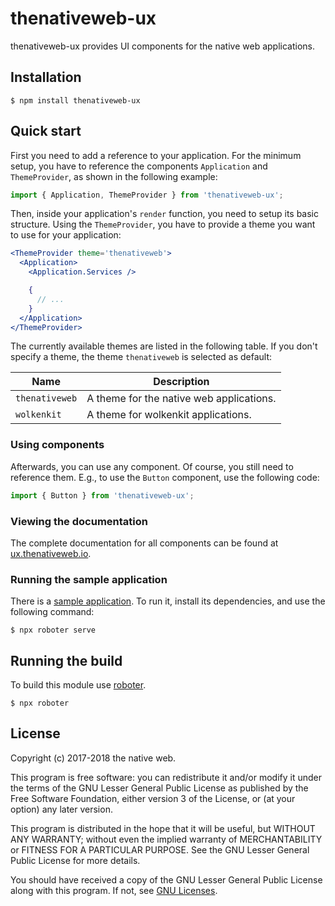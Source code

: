 # thenativeweb-ux

thenativeweb-ux provides UI components for the native web applications.

## Installation

```shell
$ npm install thenativeweb-ux
```

## Quick start

First you need to add a reference to your application. For the minimum setup, you have to reference the components `Application` and `ThemeProvider`, as shown in the following example:

```javascript static
import { Application, ThemeProvider } from 'thenativeweb-ux';
```

Then, inside your application's `render` function, you need to setup its basic structure. Using the `ThemeProvider`, you have to provide a theme you want to use for your application:

```jsx static
<ThemeProvider theme='thenativeweb'>
  <Application>
    <Application.Services />

    {
      // ...
    }
  </Application>
</ThemeProvider>
```

The currently available themes are listed in the following table. If you don't specify a theme, the theme `thenativeweb` is selected as default:

| Name | Description |
|-|-|
| `thenativeweb` | A theme for the native web applications. |
| `wolkenkit` | A theme for wolkenkit applications. |

### Using components

Afterwards, you can use any component. Of course, you still need to reference them. E.g., to use the `Button` component, use the following code:

```javascript static
import { Button } from 'thenativeweb-ux';
```

### Viewing the documentation

The complete documentation for all components can be found at [ux.thenativeweb.io](https://ux.thenativeweb.io).

### Running the sample application

There is a [sample application](examples/with-webpack). To run it, install its dependencies, and use the following command:

```shell
$ npx roboter serve
```

## Running the build

To build this module use [roboter](https://www.npmjs.com/package/roboter).

```shell
$ npx roboter
```

## License

Copyright (c) 2017-2018 the native web.

This program is free software: you can redistribute it and/or modify it under the terms of the GNU Lesser General Public License as published by the Free Software Foundation, either version 3 of the License, or (at your option) any later version.

This program is distributed in the hope that it will be useful, but WITHOUT ANY WARRANTY; without even the implied warranty of MERCHANTABILITY or FITNESS FOR A PARTICULAR PURPOSE. See the GNU Lesser General Public License for more details.

You should have received a copy of the GNU Lesser General Public License along with this program. If not, see [GNU Licenses](http://www.gnu.org/licenses/).
